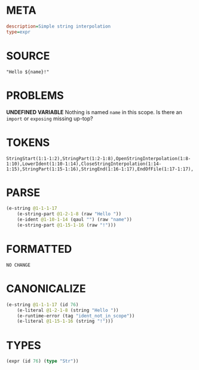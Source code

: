# META
~~~ini
description=Simple string interpolation
type=expr
~~~
# SOURCE
~~~roc
"Hello ${name}!"
~~~
# PROBLEMS
**UNDEFINED VARIABLE**
Nothing is named `name` in this scope.
Is there an `import` or `exposing` missing up-top?

# TOKENS
~~~zig
StringStart(1:1-1:2),StringPart(1:2-1:8),OpenStringInterpolation(1:8-1:10),LowerIdent(1:10-1:14),CloseStringInterpolation(1:14-1:15),StringPart(1:15-1:16),StringEnd(1:16-1:17),EndOfFile(1:17-1:17),
~~~
# PARSE
~~~clojure
(e-string @1-1-1-17
	(e-string-part @1-2-1-8 (raw "Hello "))
	(e-ident @1-10-1-14 (qaul "") (raw "name"))
	(e-string-part @1-15-1-16 (raw "!")))
~~~
# FORMATTED
~~~roc
NO CHANGE
~~~
# CANONICALIZE
~~~clojure
(e-string @1-1-1-17 (id 76)
	(e-literal @1-2-1-8 (string "Hello "))
	(e-runtime-error (tag "ident_not_in_scope"))
	(e-literal @1-15-1-16 (string "!")))
~~~
# TYPES
~~~clojure
(expr (id 76) (type "Str"))
~~~
